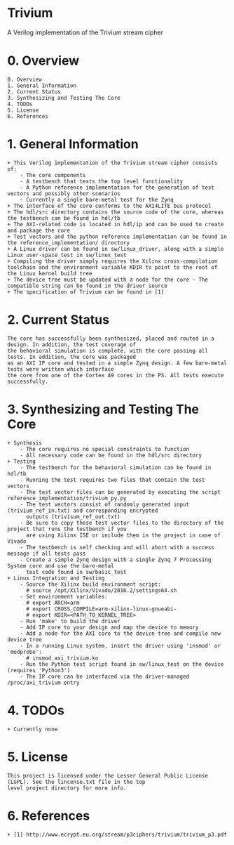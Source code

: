 # Trivium
A Verilog implementation of the Trivium stream cipher

# 0. Overview
    0. Overview
    1. General Information
    2. Current Status
    3. Synthesizing and Testing The Core
    4. TODOs
    5. License
    6. References
	

# 1. General Information
    + This Verilog implementation of the Trivium stream cipher consists of:
        - The core components
        - A testbench that tests the top level functionality
        - A Python reference implementation for the generation of test vectors and possibly other scenarios
        - Currently a single bare-metal test for the Zynq
    + The interface of the core conforms to the AXI4LITE bus protocol
    + The hdl/src directory contains the source code of the core, whereas the testbench can be found in hdl/tb
    + The AXI-related code is located in hdl/ip and can be used to create and package the core
    + Test vectors and the python reference implementation can be found in the reference_implementation/ directory
    + A Linux driver can be found in sw/linux_driver, along with a simple Linux user-space test in sw/linux_test
    + Compiling the driver simply requires the Xilinx cross-compilation toolchain and the environment variable KDIR to point to the root of the Linux kernel build tree
    + The device tree must be updated with a node for the core - The compatible string can be found in the driver source
    + The specification of Trivium can be found in [1]
	
# 2. Current Status
    The core has successfully been synthesized, placed and routed in a design. In addition, the test coverage of
    the behavioral simulation is complete, with the core passing all tests. In addition, the core was packaged
    as an AXI IP core and tested in a simple Zynq design. A few bare-metal tests were written which interface
    the core from one of the Cortex A9 cores in the PS. All tests execute successfully.
    
# 3. Synthesizing and Testing The Core
    + Synthesis
        - The core requires no special constraints to function
        - All necessary code can be found in the hdl/src directory
    + Testing
        - The testbench for the behavioral simulation can be found in hdl/tb
        - Running the test requires two files that contain the test vectors
        - The test vector files can be generated by executing the script reference_implementation/trivium_py.py
        - The test vectors consist of randomly generated input (trivium_ref_in.txt) and corresponding encrypted
          outputs (trivisum_ref_out.txt)
        - Be sure to copy these test vector files to the directory of the project that runs the testbench if you
          are using Xilinx ISE or include them in the project in case of Vivado
        - The testbench is self checking and will abort with a success message if all tests pass
        - Create a simple Zynq design with a single Zynq 7 Processing System core and use the bare-metal 
          test code found in sw/basic_test
    + Linux Integration and Testing
        - Source the Xilinx build environment script: 
          # source /opt/Xilinx/Vivado/2016.2/settings64.sh
        - Set environment variables:
          # export ARCH=arm
          # export CROSS_COMPILE=arm-xilinx-linux-gnueabi-
          # export KDIR=<PATH_TO_KERNEL_TREE>
        - Run 'make' to build the driver
        - Add IP core to your design and map the device to memory
        - Add a node for the AXI core to the device tree and compile new device tree
        - In a running Linux system, insert the driver using 'insmod' or 'modprobe':
          # insmod axi_trivium.ko
        - Run the Python test script found in sw/linux_test on the device (requires 'Python3')
        - The IP core can be interfaced via the driver-managed /proc/axi_trivium entry
		
# 4. TODOs
    + Currently none

# 5. License
    This project is licensed under the Lesser General Public License (LGPL). See the lincense.txt file in the top
    level project directory for more info.

# 6. References
    + [1] http://www.ecrypt.eu.org/stream/p3ciphers/trivium/trivium_p3.pdf
